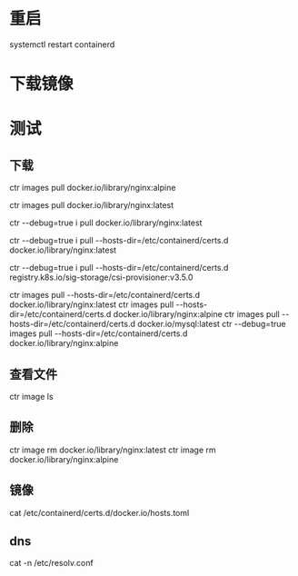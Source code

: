 # 重启
systemctl restart containerd

# 下载镜像



# 测试

## 下载
ctr images pull docker.io/library/nginx:alpine

ctr images pull docker.io/library/nginx:latest

ctr --debug=true i pull docker.io/library/nginx:latest

ctr --debug=true i pull --hosts-dir=/etc/containerd/certs.d docker.io/library/nginx:latest

ctr --debug=true i pull --hosts-dir=/etc/containerd/certs.d registry.k8s.io/sig-storage/csi-provisioner:v3.5.0

ctr images pull --hosts-dir=/etc/containerd/certs.d docker.io/library/nginx:latest
ctr images pull --hosts-dir=/etc/containerd/certs.d docker.io/library/nginx:alpine
ctr images pull --hosts-dir=/etc/containerd/certs.d docker.io/mysql:latest
ctr --debug=true images pull --hosts-dir=/etc/containerd/certs.d docker.io/library/nginx:alpine

## 查看文件
ctr image ls

## 删除
ctr image rm docker.io/library/nginx:latest
ctr image rm docker.io/library/nginx:alpine

## 镜像
cat /etc/containerd/certs.d/docker.io/hosts.toml
## dns
cat -n /etc/resolv.conf

